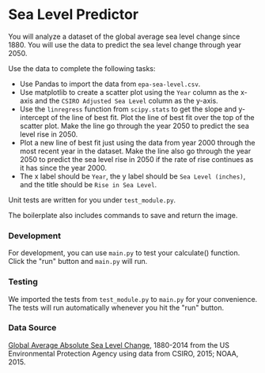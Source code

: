 <h1 class="text-center big-heading">Sea Level Predictor</h1>

You will analyze a dataset of the global average sea level change since 1880. You will use the data to predict the sea level change through year 2050.

Use the data to complete the following tasks:
- Use Pandas to import the data from ```epa-sea-level.csv```.
- Use matplotlib to create a scatter plot using the ```Year``` column as the x-axis and the ```CSIRO Adjusted Sea Level``` column as the y-axis.
- Use the ```linregress``` function from ```scipy.stats``` to get the slope and y-intercept of the line of best fit. Plot the line of best fit over the top of the scatter plot. Make the line go through the year 2050 to predict the sea level rise in 2050.
- Plot a new line of best fit just using the data from year 2000 through the most recent year in the dataset. Make the line also go through the year 2050 to predict the sea level rise in 2050 if the rate of rise continues as it has since the year 2000.
- The x label should be ```Year```, the y label should be ```Sea Level (inches)```, and the title should be ```Rise in Sea Level```.

Unit tests are written for you under ```test_module.py```.

The boilerplate also includes commands to save and return the image.

<h3 class="text-center big-heading">Development</h3>

For development, you can use ```main.py``` to test your calculate() function. Click the "run" button and ```main.py``` will run.

<h3 class="text-center big-heading">Testing</h3>

We imported the tests from ```test_module.py``` to ```main.py``` for your convenience. The tests will run automatically whenever you hit the "run" button.

<h3 class="text-center big-heading">Data Source</h3>

[Global Average Absolute Sea Level Change](https://datahub.io/core/sea-level-rise), 1880-2014 from the US Environmental Protection Agency using data from CSIRO, 2015; NOAA, 2015.